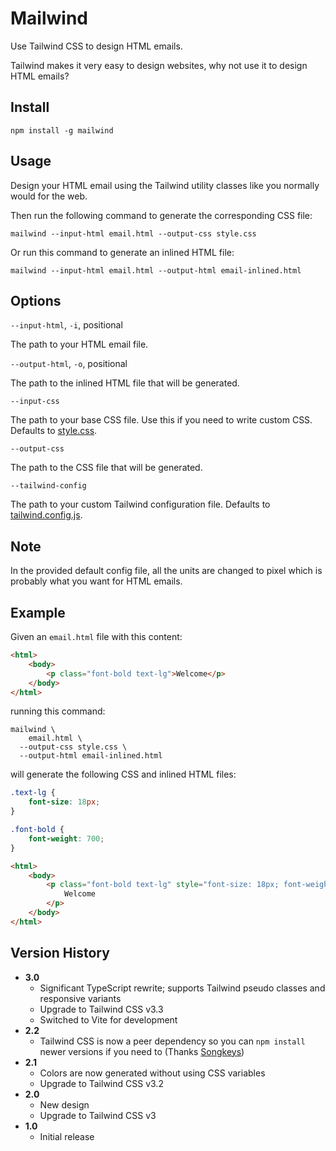 # Mailwind

Use Tailwind CSS to design HTML emails.

Tailwind makes it very easy to design websites, why not use it to design HTML emails?

## Install

```
npm install -g mailwind
```

## Usage

Design your HTML email using the Tailwind utility classes like you normally would for the web.

Then run the following command to generate the corresponding CSS file:

```
mailwind --input-html email.html --output-css style.css
```

Or run this command to generate an inlined HTML file:

```
mailwind --input-html email.html --output-html email-inlined.html
```

## Options

`--input-html`, `-i`, positional

The path to your HTML email file.

`--output-html`, `-o`, positional

The path to the inlined HTML file that will be generated.

`--input-css`

The path to your base CSS file. Use this if you need to write custom CSS. Defaults to [style.css](./src/style.css).

`--output-css`

The path to the CSS file that will be generated.

`--tailwind-config`

The path to your custom Tailwind configuration file. Defaults to [tailwind.config.js](./src/tailwind.config.js).

## Note

In the provided default config file, all the units are changed to pixel which is probably what you want for HTML emails.

## Example

Given an `email.html` file with this content:

```html
<html>
    <body>
        <p class="font-bold text-lg">Welcome</p>
    </body>
</html>
```

running this command:

```
mailwind \
    email.html \
  --output-css style.css \
  --output-html email-inlined.html
```

will generate the following CSS and inlined HTML files:

```css
.text-lg {
    font-size: 18px;
}

.font-bold {
    font-weight: 700;
}
```

```html
<html>
    <body>
        <p class="font-bold text-lg" style="font-size: 18px; font-weight: 700;">
            Welcome
        </p>
    </body>
</html>
```

## Version History

-   **3.0**
    -   Significant TypeScript rewrite; supports Tailwind pseudo classes and responsive variants
    -   Upgrade to Tailwind CSS v3.3
    -   Switched to Vite for development
-   **2.2**
    -   Tailwind CSS is now a peer dependency so you can `npm install` newer versions if you need to (Thanks [Songkeys](https://github.com/Songkeys))
-   **2.1**
    -   Colors are now generated without using CSS variables
    -   Upgrade to Tailwind CSS v3.2
-   **2.0**
    -   New design
    -   Upgrade to Tailwind CSS v3
-   **1.0**
    -   Initial release
